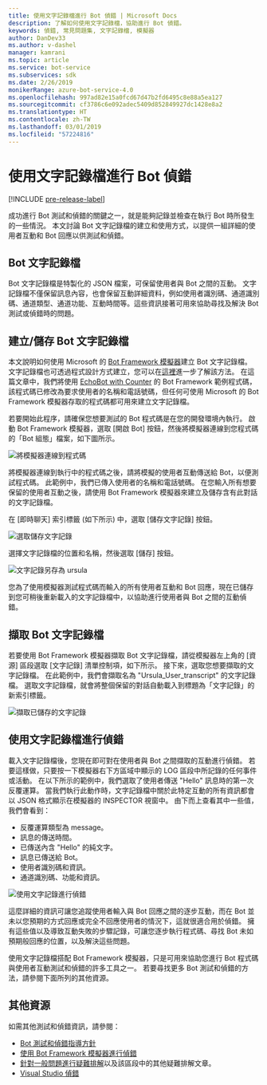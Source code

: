 ```yaml
---
title: 使用文字記錄檔進行 Bot 偵錯 | Microsoft Docs
description: 了解如何使用文字記錄檔，協助進行 Bot 偵錯。
keywords: 偵錯, 常見問題集, 文字記錄檔, 模擬器
author: DanDev33
ms.author: v-dashel
manager: kamrani
ms.topic: article
ms.service: bot-service
ms.subservices: sdk
ms.date: 2/26/2019
monikerRange: azure-bot-service-4.0
ms.openlocfilehash: 997ad82e15a0fcd67d47b2fd6495c8e88a5ea127
ms.sourcegitcommit: cf3786c6e092adec5409d852849927dc1428e8a2
ms.translationtype: HT
ms.contentlocale: zh-TW
ms.lasthandoff: 03/01/2019
ms.locfileid: "57224816"
---
```

# <a name="debug-your-bot-using-transcript-files"></a>使用文字記錄檔進行 Bot 偵錯
[!INCLUDE [pre-release-label](../includes/pre-release-label.md)]

成功進行 Bot 測試和偵錯的關鍵之一，就是能夠記錄並檢查在執行 Bot 時所發生的一些情況。 本文討論 Bot 文字記錄檔的建立和使用方式，以提供一組詳細的使用者互動和 Bot 回應以供測試和偵錯。

## <a name="the-bot-transcript-file"></a>Bot 文字記錄檔
Bot 文字記錄檔是特製化的 JSON 檔案，可保留使用者與 Bot 之間的互動。 文字記錄檔不僅保留訊息內容，也會保留互動詳細資料，例如使用者識別碼、通道識別碼、通道類型、通道功能、互動時間等。這些資訊接著可用來協助尋找及解決 Bot 測試或偵錯時的問題。 

## <a name="creatingstoring-a-bot-transcript-file"></a>建立/儲存 Bot 文字記錄檔
本文說明如何使用 Microsoft 的 [Bot Framework 模擬器](https://github.com/Microsoft/BotFramework-Emulator)建立 Bot 文字記錄檔。 文字記錄檔也可透過程式設計方式建立，您可以在[這裡](./bot-builder-howto-v4-storage.md#blob-transcript-storage)進一步了解該方法。 在這篇文章中，我們將使用 [EchoBot with Counter](https://aka.ms/EchoBot-With-Counter) 的 Bot Framework 範例程式碼，該程式碼已修改為要求使用者的名稱和電話號碼，但任何可使用 Microsoft 的 Bot Framework 模擬器存取的程式碼都可用來建立文字記錄檔。

若要開始此程序，請確保您想要測試的 Bot 程式碼是在您的開發環境內執行。 啟動 Bot Framework 模擬器，選取 [開啟 Bot] 按鈕，然後將模擬器連線到您程式碼的「Bot 組態」檔案，如下圖所示。

![將模擬器連線到程式碼](./media/emulator_open_bot_configuration.png)

將模擬器連線到執行中的程式碼之後，請將模擬的使用者互動傳送給 Bot，以便測試程式碼。 此範例中，我們已傳入使用者的名稱和電話號碼。 在您輸入所有想要保留的使用者互動之後，請使用 Bot Framework 模擬器來建立及儲存含有此對話的文字記錄檔。 

在 [即時聊天] 索引標籤 (如下所示) 中，選取 [儲存文字記錄] 按鈕。 

![選取儲存文字記錄](./media/emulator_transcript_save.png)

選擇文字記錄檔的位置和名稱，然後選取 [儲存] 按鈕。

![文字記錄另存為 ursula](./media/emulator_transcript_saveas_ursula.png)

您為了使用模擬器測試程式碼而輸入的所有使用者互動和 Bot 回應，現在已儲存到您可稍後重新載入的文字記錄檔中，以協助進行使用者與 Bot 之間的互動偵錯。

## <a name="retrieving-a-bot-transcript-file"></a>擷取 Bot 文字記錄檔
若要使用 Bot Framework 模擬器擷取 Bot 文字記錄檔，請從模擬器左上角的 [資源] 區段選取 [文字記錄] 清單控制項，如下所示。 接下來，選取您想要擷取的文字記錄檔。 在此範例中，我們會擷取名為 "Ursula_User_transcript" 的文字記錄檔。 選取文字記錄檔，就會將整個保留的對話自動載入到標題為「文字記錄」的新索引標籤。

![擷取已儲存的文字記錄](./media/emulator_transcript_retrieve.png)

## <a name="debug-using-transcript-file"></a>使用文字記錄檔進行偵錯
載入文字記錄檔後，您現在即可對在使用者與 Bot 之間擷取的互動進行偵錯。 若要這樣做，只要按一下模擬器右下方區域中顯示的 LOG 區段中所記錄的任何事件或活動。 在以下所示的範例中，我們選取了使用者傳送 "Hello" 訊息時的第一次反覆運算。 當我們執行此動作時，文字記錄檔中關於此特定互動的所有資訊都會以 JSON 格式顯示在模擬器的 INSPECTOR 視窗中。 由下而上查看其中一些值，我們會看到：
* 反覆運算類型為 message。
* 訊息的傳送時間。
* 已傳送內含 "Hello" 的純文字。
* 訊息已傳送給 Bot。
* 使用者識別碼和資訊。
* 通道識別碼、功能和資訊。

![使用文字記錄進行偵錯](./media/emulator_transcript_debug.png)

這麼詳細的資訊可讓您追蹤使用者輸入與 Bot 回應之間的逐步互動，而在 Bot 並未以您預期的方式回應或完全不回應使用者的情況下，這就很適合用於偵錯。 擁有這些值以及導致互動失敗的步驟記錄，可讓您逐步執行程式碼、尋找 Bot 未如預期般回應的位置，以及解決這些問題。

使用文字記錄檔搭配 Bot Framework 模擬器，只是可用來協助您進行 Bot 程式碼與使用者互動測試和偵錯的許多工具之一。 若要尋找更多 Bot 測試和偵錯的方法，請參閱下面所列的其他資源。

## <a name="additional-resources"></a>其他資源

如需其他測試和偵錯資訊，請參閱：

* [Bot 測試和偵錯指導方針](./bot-builder-testing-debugging.md)
* [使用 Bot Framework 模擬器進行偵錯](../bot-service-debug-emulator.md)
* [針對一般問題進行疑難排解](../bot-service-troubleshoot-bot-configuration.md)以及該區段中的其他疑難排解文章。
* [Visual Studio 偵錯](https://docs.microsoft.com/en-us/visualstudio/debugger/index)
